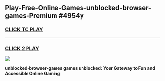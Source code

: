 
## Play-Free-Online-Games-unblocked-browser-games-Premium #4954y
<h3>
<a href="https://premium.freeplayer.one?title=unblocked-browser-games&ref=8M">CLICK TO PLAY</a></h3>
<hr>

<h3>
<a href="https://premium.freeplayer.one?title=unblocked-browser-games&ref=8M">CLICK 2 PLAY</a>
  
</h3>

<a href="https://premium.freeplayer.one?title=unblocked-browser-games&ref=8M"><img src="https://clearcache.store/games.png"></a>


**unblocked-browser-games games unblocked: Your Gateway to Fun and Accessible Online Gaming**
